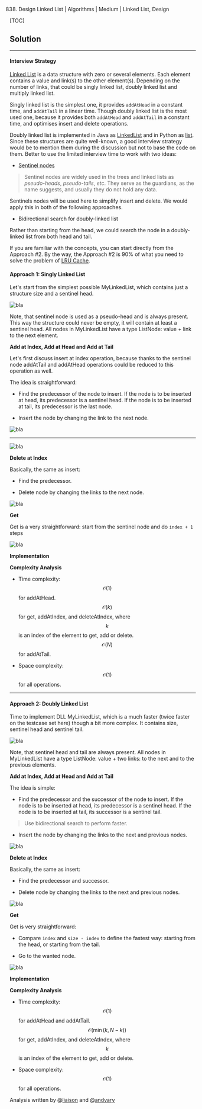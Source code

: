838. Design Linked List | Algorithms | Medium | Linked List, Design

[TOC]

## Solution

---

#### Interview Strategy

[Linked List](https://en.wikipedia.org/wiki/Linked_list#Basic_concepts_and_nomenclature) 
is a data structure with zero or several elements. 
Each element contains a value and link(s) to the other element(s).
Depending on the number of links, that could be 
singly linked list, doubly linked list and multiply linked list.  

Singly linked list is the simplest one, it provides `addAtHead` in a constant
time, and `addAtTail` in a linear time.
Though doubly linked list is the most used one, because it provides both
`addAtHead` and `addAtTail` in a constant time, and optimises insert 
and delete operations.

Doubly linked list is implemented in Java as [LinkedList](https://docs.oracle.com/javase/8/docs/api/java/util/LinkedList.html)
and in Python as [list](https://docs.python.org/3.7/tutorial/datastructures.html).
Since these structures are quite well-known, a good interview strategy would be to mention them during the discussion but not to base the code on them. 
Better to use the limited interview time to work with two ideas:
 
- [Sentinel nodes](https://leetcode.com/articles/remove-linked-list-elements/)

>Sentinel nodes are widely used in the trees and linked lists as _pseudo-heads_, _pseudo-tails_, _etc_. They serve as the guardians, as the name suggests, and usually they do not hold any data.

Sentinels nodes will be used here to simplify insert and delete. We would apply this in both of the following approaches.

- Bidirectional search for doubly-linked list

Rather than starting from the head, we could search the node in a doubly-linked list from both head and tail.

If you are familiar with the concepts, you can start directly from the Approach #2. By the way, the Approach #2 is 90% of what you need to solve the problem of [LRU Cache](https://leetcode.com/articles/lru-cache/).

#### Approach 1: Singly Linked List

Let's start from the simplest possible MyLinkedList,
which contains just a structure size and a sentinel head.

![bla](../Figures/707/singly4.png)



Note, that sentinel node is used as a pseudo-head and is always present. 
This way the structure could never be empty, it will 
contain at least a sentinel head.
All nodes in MyLinkedList have a type ListNode: value + 
link to the next element.



**Add at Index, Add at Head and Add at Tail**

Let's first discuss insert at index operation, 
because thanks to the sentinel node 
addAtTail and addAtHead operations could be reduced to this operation 
as well. 

The idea is straightforward:

- Find the predecessor of the node to insert. If the node is to be inserted
at head, its predecessor is a sentinel head. If the node is to be inserted
at tail, its predecessor is the last node.

- Insert the node by changing the link to the next node.



![bla](../Figures/707/singly_insert.png)

---

![bla](../Figures/707/singly_insert_head.png)

**Delete at Index**

Basically, the same as insert:

- Find the predecessor.

- Delete node by changing the links to the next node.



![bla](../Figures/707/singly_delete.png)

**Get**            

Get is a very straightforward: start from the sentinel node 
and do `index + 1` steps



![bla](../Figures/707/singly_get.png)

**Implementation**



**Complexity Analysis**

* Time complexity: $$\mathcal{O}(1)$$ for addAtHead.
$$\mathcal{O}(k)$$ for get, addAtIndex, and deleteAtIndex, 
where $$k$$ is an index of the element to get, add or delete. 
$$\mathcal{O}(N)$$ for addAtTail.
 
* Space complexity: $$\mathcal{O}(1)$$ for all operations.




---
#### Approach 2: Doubly Linked List

Time to implement DLL MyLinkedList, 
which is a much faster (twice faster on the testcase set here) 
though a bit more complex.
It contains size, sentinel head and sentinel tail.

![bla](../Figures/707/dll.png)



Note, that sentinel head and tail are always present. 
All nodes in MyLinkedList have a type ListNode: value + 
two links: to the next and to the previous elements.



**Add at Index, Add at Head and Add at Tail**

The idea is simple:

- Find the predecessor and the successor of the node to insert. 
If the node is to be inserted
at head, its predecessor is a sentinel head. If the node is to be inserted
at tail, its successor is a sentinel tail.

> Use bidirectional search to perform faster.

- Insert the node by changing the links to the next and previous nodes.



![bla](../Figures/707/dll_insert2.png)

**Delete at Index**

Basically, the same as insert:

- Find the predecessor and successor.

- Delete node by changing the links to the next and previous nodes.



![bla](../Figures/707/dll_delete2.png)

**Get**            

Get is very straightforward: 

- Compare `index` and `size - index` to define the fastest way:
starting from the head, or starting from the tail.

- Go to the wanted node.



![bla](../Figures/707/dll_get2.png)

**Implementation**



**Complexity Analysis**

* Time complexity: $$\mathcal{O}(1)$$ for addAtHead and addAtTail.
$$\mathcal{O}(\min(k, N - k))$$ for get, addAtIndex, and deleteAtIndex, 
where $$k$$ is an index of the element to get, add or delete. 
 
* Space complexity: $$\mathcal{O}(1)$$ for all operations.

Analysis written by @[liaison](https://leetcode.com/liaison/)
and @[andvary](https://leetcode.com/andvary/)
